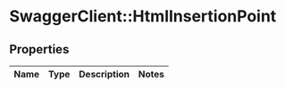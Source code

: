 # SwaggerClient::HtmlInsertionPoint

## Properties
Name | Type | Description | Notes
------------ | ------------- | ------------- | -------------

